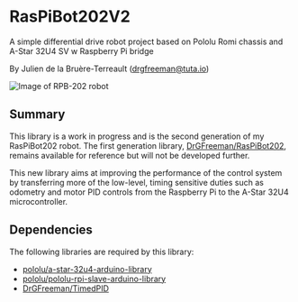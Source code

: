 # RasPiBot202V2
A simple differential drive robot project based on Pololu Romi chassis and A-Star 32U4 SV w Raspberry Pi bridge

By Julien de la Bruère-Terreault (drgfreeman@tuta.io)

![Image of RPB-202 robot](https://github.com/DrGFreeman/RasPiBot202V2/blob/master/doc/img/rpb202-2.640px.jpg)

## Summary
This library is a work in progress and is the second generation of my RasPiBot202 robot. The first generation library, [DrGFreeman/RasPiBot202](https://github.com/DrGFreeman/RasPiBot202), remains available for reference but will not be developed further.

This new library aims at improving the performance of the control system by transferring more of the low-level, timing sensitive duties such as odometry and motor PID controls from the Raspberry Pi to the A-Star 32U4 microcontroller.

## Dependencies
The following libraries are required by this library:  
* [pololu/a-star-32u4-arduino-library](https://github.com/pololu/a-star-32u4-arduino-library)
* [pololu/pololu-rpi-slave-arduino-library](https://github.com/pololu/pololu-rpi-slave-arduino-library)
* [DrGFreeman/TimedPID](https://github.com/drgfreeman/TimedPID)
